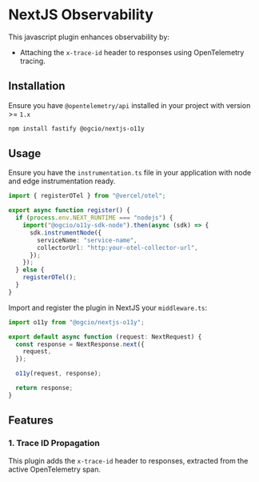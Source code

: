# NextJS Observability

This javascript plugin enhances observability by:

- Attaching the `x-trace-id` header to responses using OpenTelemetry tracing.

## Installation

Ensure you have `@opentelemetry/api` installed in your project with version >= `1.x`

```sh
npm install fastify @ogcio/nextjs-o11y
```

## Usage

Ensure you have the `instrumentation.ts` file in your application with node and edge instrumentation ready.

```ts
import { registerOTel } from "@vercel/otel";

export async function register() {
  if (process.env.NEXT_RUNTIME === "nodejs") {
    import("@ogcio/o11y-sdk-node").then(async (sdk) => {
      sdk.instrumentNode({
        serviceName: "service-name",
        collectorUrl: "http:your-otel-collector-url",
      });
    });
  } else {
    registerOTel();
  }
}
```

Import and register the plugin in NextJS your `middleware.ts`:

```ts
import o11y from "@ogcio/nextjs-o11y";

export default async function (request: NextRequest) {
  const response = NextResponse.next({
    request,
  });

  o11y(request, response);

  return response;
}
```

## Features

### 1. Trace ID Propagation

This plugin adds the `x-trace-id` header to responses, extracted from the active OpenTelemetry span.
